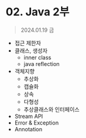 # 02. Java 2부

> 2024.01.19 금



- 접근 제한자
- 클래스, 생성자
  - inner class
  - java reflection
- 객체지향
  - 추상화
  - 캡슐화
  - 상속
  - 다형성
  - 추상클래스와 인터페이스
- Stream API
- Error & Exception
- Annotation
